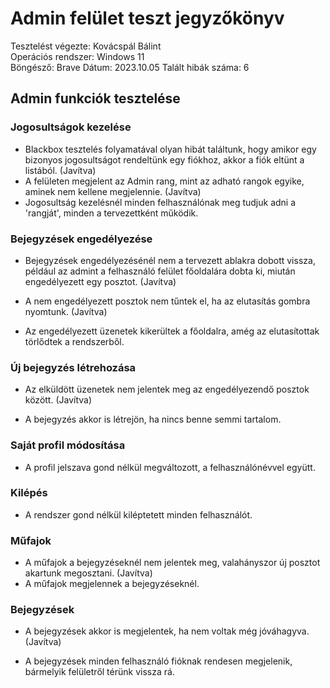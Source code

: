 # Admin felület teszt jegyzőkönyv
Tesztelést végezte: Kovácspál Bálint    
Operációs rendszer:	Windows 11     
Böngésző:  Brave
Dátum:   2023.10.05
Talált hibák száma:  6

## Admin funkciók tesztelése

### Jogosultságok kezelése
+ Blackbox tesztelés folyamatával olyan hibát találtunk, hogy amikor egy bizonyos jogosultságot rendeltünk egy fiókhoz, akkor a fiók eltünt a listából. (Javítva)
+ A felületen megjelent az Admin rang, mint az adható rangok egyike, aminek nem kellene megjelennie. (Javítva)
+ Jogosultság kezelésnél minden felhasználónak meg tudjuk adni a 'rangját', minden a tervezettként működik.

### Bejegyzések engedélyezése
+ Bejegyzések engedélyezésénél nem a tervezett ablakra dobott vissza, például az admint a felhasználó felület főoldalára dobta ki, miután engedélyezett egy posztot. (Javítva)

+ A nem engedélyezett posztok nem tűntek el, ha az elutasítás gombra nyomtunk. (Javítva)

+ Az engedélyezett üzenetek kikerültek a főoldalra, amég az elutasítottak törlődtek a rendszerből.

### Új bejegyzés létrehozása
+ Az elküldött üzenetek nem jelentek meg az engedélyezendő posztok között. (Javítva)

+ A bejegyzés akkor is létrejön, ha nincs benne semmi tartalom.

### Saját profil módosítása
+ A profil jelszava gond nélkül megváltozott, a felhasználónévvel együtt.

### Kilépés
+ A rendszer gond nélkül kiléptetett minden felhasználót.

### Műfajok
+ A műfajok a bejegyzéseknél nem jelentek meg, valahányszor új posztot akartunk megosztani. (Javítva)
+ A műfajok megjelennek a bejegyzéseknél.

### Bejegyzések
+ A bejegyzések akkor is megjelentek, ha nem voltak még jóváhagyva. (Javítva)

+ A bejegyzések minden felhasználó fióknak rendesen megjelenik, bármelyik felületről térünk vissza rá.
